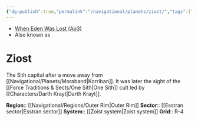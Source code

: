 ```yaml
---
{"dg-publish":true,"permalink":"/navigational/planets/ziost/","tags":["map","outerrim","esstran","planet","unfinished"],"noteIcon":"saber1"}
---
```


- [When Eden Was Lost (Ao3)](https://archiveofourown.org/works/19334440/chapters/45992584)
- Also known as
# Ziost

The Sith capital after a move away from [[Navigational/Planets/Moraband\|Korriban]]. It was later the sight of the [[Force Traditions & Sects/One Sith\|One Sith]] cult led by [[Characters/Darth Krayt\|Darth Krayt]].

**Region**::  [[Navigational/Regions/Outer Rim\|Outer Rim]]
**Sector**::  [[Esstran sector\|Esstran sector]]
**System**::  [[Zoist system\|Zoist system]]
**Grid**::  R-4